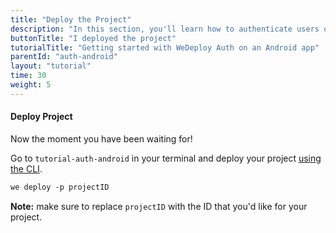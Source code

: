 ```yaml
---
title: "Deploy the Project"
description: "In this section, you'll learn how to authenticate users on an Android app using the WeDeploy API Client."
buttonTitle: "I deployed the project"
tutorialTitle: "Getting started with WeDeploy Auth on an Android app"
parentId: "auth-android"
layout: "tutorial"
time: 30
weight: 5
---
```


#### Deploy Project

Now the moment you have been waiting for!

Go to `tutorial-auth-android` in your terminal and deploy your project [using the CLI](/docs/intro/using-the-command-line/).

```xml
we deploy -p projectID
```

**Note:** make sure to replace `projectID` with the ID that you'd like for your project.


